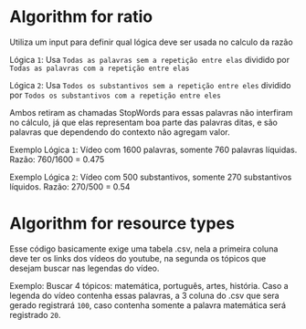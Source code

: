 # Algorithm for ratio

Utiliza um input para definir qual lógica deve ser usada no calculo da razão

Lógica `1`: Usa `Todas as palavras sem a repetição entre elas` dividido por `Todas as palavras com a repetição entre elas`

Lógica `2`: Usa `Todos os substantivos sem a repetição entre eles` dividido por `Todos os substantivos com a repetição entre eles`

Ambos retiram as chamadas StopWords para essas palavras não interfiram no cálculo, já que elas representam boa parte das palavras ditas, e são palavras que dependendo do contexto não agregam valor.

Exemplo Lógica `1`: Vídeo com 1600 palavras, somente 760 palavras líquidas. Razão: 760/1600 = 0.475

Exemplo Lógica `2`: Vídeo com 500 substantivos, somente 270 substantivos líquidos. Razão: 270/500 = 0.54

# Algorithm for resource types

Esse código basicamente exige uma tabela .csv, nela a primeira coluna deve ter os links dos vídeos do youtube, na segunda os tópicos que desejam buscar nas legendas do vídeo.

Exemplo: Buscar 4 tópicos: matemática, português, artes, história. Caso a legenda do vídeo contenha essas palavras, a 3 coluna do .csv que sera gerado registrará `100`, caso contenha somente a palavra matemática será registrado `20`.
